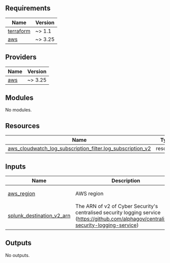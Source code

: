 ## Requirements

| Name | Version |
|------|---------|
| <a name="requirement_terraform"></a> [terraform](#requirement\_terraform) | ~> 1.1 |
| <a name="requirement_aws"></a> [aws](#requirement\_aws) | ~> 3.25 |

## Providers

| Name | Version |
|------|---------|
| <a name="provider_aws"></a> [aws](#provider\_aws) | ~> 3.25 |

## Modules

No modules.

## Resources

| Name | Type |
|------|------|
| [aws_cloudwatch_log_subscription_filter.log_subscription_v2](https://registry.terraform.io/providers/hashicorp/aws/latest/docs/resources/cloudwatch_log_subscription_filter) | resource |

## Inputs

| Name | Description | Type | Default | Required |
|------|-------------|------|---------|:--------:|
| <a name="input_aws_region"></a> [aws\_region](#input\_aws\_region) | AWS region | `string` | `"eu-west-1"` | no |
| <a name="input_splunk_destination_v2_arn"></a> [splunk\_destination\_v2\_arn](#input\_splunk\_destination\_v2\_arn) | The ARN of v2 of Cyber Security's centralised security logging service (https://github.com/alphagov/centralised-security-logging-service) | `string` | n/a | yes |

## Outputs

No outputs.
